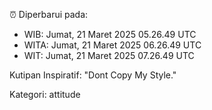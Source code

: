 ⏰ Diperbarui pada:
- WIB: Jumat, 21 Maret 2025 05.26.49 UTC
- WITA: Jumat, 21 Maret 2025 06.26.49 UTC
- WIT: Jumat, 21 Maret 2025 07.26.49 UTC

Kutipan Inspiratif:
"Dont Copy My Style."


Kategori: attitude


